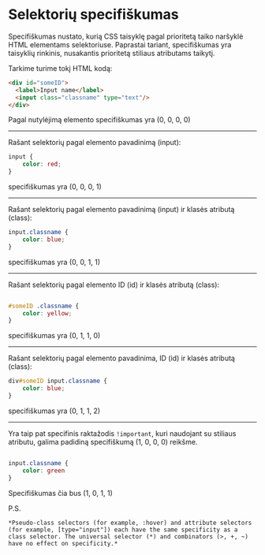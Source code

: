 # Selektorių specifiškumas

Specifiškumas nustato, kurią CSS taisyklę pagal prioritetą taiko naršyklė HTML elementams selektoriuse. Paprastai tariant, specifiškumas yra taisyklių rinkinis, nusakantis prioritetą stiliaus atributams taikytį.

Tarkime turime tokį HTML kodą:

```html
<div id="someID">
  <label>Input name</label>
  <input class="classname" type="text"/>
</div>
```

Pagal nutylėjimą elemento specifiškumas yra (0, 0, 0, 0)

---

Rašant selektorių pagal elemento pavadinimą (input):

```css
input {
    color: red;
}
```

specifiškumas yra (0, 0, 0, 1)

---

Rašant selektorių pagal elemento pavadinimą (input) ir klasės atributą (class):

```css
input.classname {
    color: blue;
}
```

specifiškumas yra (0, 0, 1, 1)

---

Rašant selektorių pagal elemento ID (id) ir klasės atributą (class):

```css

#someID .classname {
    color: yellow;
}
```

specifiškumas yra (0, 1, 1, 0)

---

Rašant selektorių pagal elemento pavadinima, ID (id) ir klasės atributą (class):

```css
div#someID input.classname {
    color: blue;
}
```

specifiškumas yra (0, 1, 1, 2)

---

Yra taip pat specifinis raktažodis `!important`, kuri naudojant su stiliaus atributu, galima padidiną specifiškumą (1, 0, 0, 0) reikšme.

```css

input.classname {
    color: green
}
```

Specifiškumas čia bus (1, 0, 1, 1)

P.S.
```
*Pseudo-class selectors (for example, :hover) and attribute selectors (for example, [type="input"]) each have the same specificity as a class selector. The universal selector (*) and combinators (>, +, ~) have no effect on specificity.*
```
